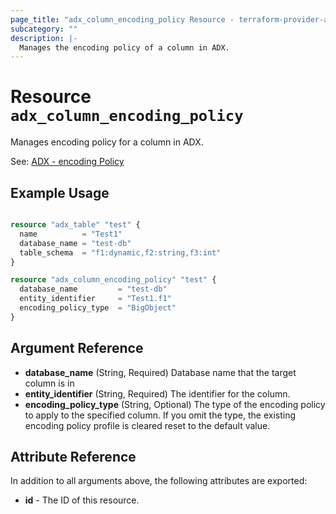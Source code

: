 ```yaml
---
page_title: "adx_column_encoding_policy Resource - terraform-provider-adx"
subcategory: ""
description: |-
  Manages the encoding policy of a column in ADX.
---
```


# Resource `adx_column_encoding_policy`

Manages encoding policy for a column in ADX.

See: [ADX - encoding Policy](https://learn.microsoft.com/en-us/azure/data-explorer/kusto/management/encoding-policy)

## Example Usage

```terraform

resource "adx_table" "test" {
  name          = "Test1"
  database_name = "test-db"
  table_schema  = "f1:dynamic,f2:string,f3:int"
}

resource "adx_column_encoding_policy" "test" {
  database_name         = "test-db"
  entity_identifier     = "Test1.f1"
  encoding_policy_type  = "BigObject"
}

```

## Argument Reference

- **database_name** (String, Required) Database name that the target column is in
- **entity_identifier** (String, Required) The identifier for the column.
- **encoding_policy_type** (String, Optional) The type of the encoding policy to apply to the specified column. If you omit the type, the existing encoding policy profile is cleared reset to the default value.


## Attribute Reference

In addition to all arguments above, the following attributes are exported:

- **id** - The ID of this resource.
